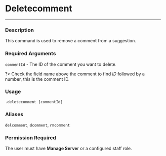 # Deletecomment
---
### Description
This command is used to remove a comment from a suggestion.
### Required Arguments
`commentId` - The ID of the comment you want to delete.

?> Check the field name above the comment to find *ID* followed by a number, this is the comment ID.

### Usage
```
.deletecomment [commentId]
```
### Aliases
`delcomment`, `dcomment`, `rmcomment`
### Permission Required
The user must have **Manage Server** or a configured staff role.
